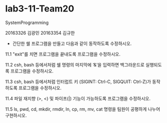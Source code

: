 # lab3-11-Team20
SystemProgramming


 20163326 김광민
 20163354 김규한


 - 간단한 쉘 프로그램을 만들고 다음과 같이 동작하도록 수정하시오.
 
 11.1 "exit"를 치면 프로그램을 끝내도록 프로그램을 수정하시오.

 11.2 csh, bash 등에서처럼 쉘 명령의 마지막에 ‘&’을 입력하면 백그라운드로 실행되도록 프로그램을 수정하시오. 

 11.3 csh, bash 등에서처럼 인터럽트 키 (SIGINT: Ctrl-C, SIGQUIT: Ctrl-Z)가 동작하도록 프로그램을 수정하시오. 

 11.4 파일 재지향 (>, <) 및 파이프(|) 기능이 가능하도록 프로그램을 수정하시오. 

 11.5 ls, pwd, cd, mkdir, rmdir, ln, cp, rm, mv, cat 명령을 팀원이 공평하게 나누어 구현하시오. 
